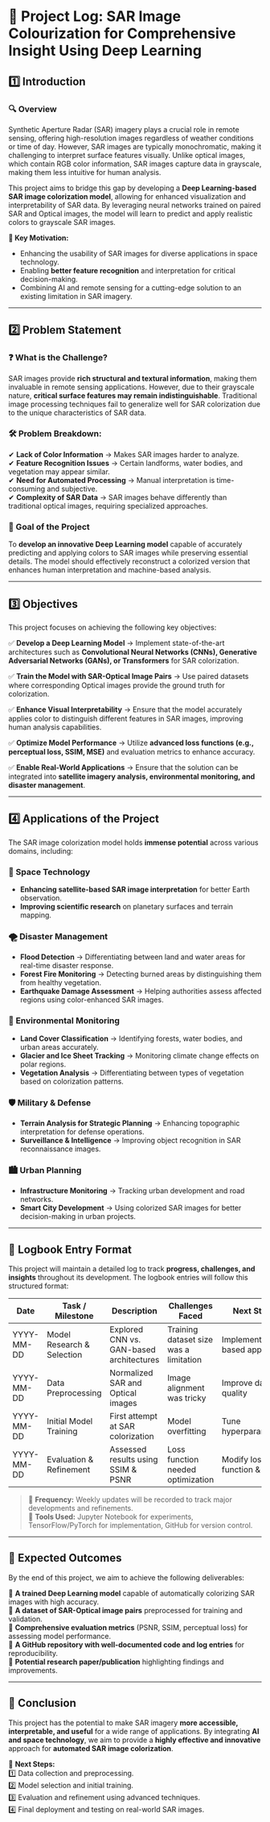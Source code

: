 # 📜 Project Log: SAR Image Colourization for Comprehensive Insight Using Deep Learning  

## 1️⃣ Introduction  
### 🔍 Overview  
Synthetic Aperture Radar (SAR) imagery plays a crucial role in remote sensing, offering high-resolution images regardless of weather conditions or time of day. However, SAR images are typically monochromatic, making it challenging to interpret surface features visually. Unlike optical images, which contain RGB color information, SAR images capture data in grayscale, making them less intuitive for human analysis.  

This project aims to bridge this gap by developing a **Deep Learning-based SAR image colorization model**, allowing for enhanced visualization and interpretability of SAR data. By leveraging neural networks trained on paired SAR and Optical images, the model will learn to predict and apply realistic colors to grayscale SAR images.  

**🌟 Key Motivation:**  
- Enhancing the usability of SAR images for diverse applications in space technology.  
- Enabling **better feature recognition** and interpretation for critical decision-making.  
- Combining AI and remote sensing for a cutting-edge solution to an existing limitation in SAR imagery.  

---

## 2️⃣ Problem Statement  
### ❓ What is the Challenge?  
SAR images provide **rich structural and textural information**, making them invaluable in remote sensing applications. However, due to their grayscale nature, **critical surface features may remain indistinguishable**. Traditional image processing techniques fail to generalize well for SAR colorization due to the unique characteristics of SAR data.  

### 🛠 Problem Breakdown:  
✔ **Lack of Color Information** → Makes SAR images harder to analyze.  
✔ **Feature Recognition Issues** → Certain landforms, water bodies, and vegetation may appear similar.  
✔ **Need for Automated Processing** → Manual interpretation is time-consuming and subjective.  
✔ **Complexity of SAR Data** → SAR images behave differently than traditional optical images, requiring specialized approaches.  

### 🎯 Goal of the Project  
To **develop an innovative Deep Learning model** capable of accurately predicting and applying colors to SAR images while preserving essential details. The model should effectively reconstruct a colorized version that enhances human interpretation and machine-based analysis.  

---

## 3️⃣ Objectives  
This project focuses on achieving the following key objectives:  

✅ **Develop a Deep Learning Model** → Implement state-of-the-art architectures such as **Convolutional Neural Networks (CNNs), Generative Adversarial Networks (GANs), or Transformers** for SAR colorization.  

✅ **Train the Model with SAR-Optical Image Pairs** → Use paired datasets where corresponding Optical images provide the ground truth for colorization.  

✅ **Enhance Visual Interpretability** → Ensure that the model accurately applies color to distinguish different features in SAR images, improving human analysis capabilities.  

✅ **Optimize Model Performance** → Utilize **advanced loss functions (e.g., perceptual loss, SSIM, MSE)** and evaluation metrics to enhance accuracy.  

✅ **Enable Real-World Applications** → Ensure that the solution can be integrated into **satellite imagery analysis, environmental monitoring, and disaster management**.  

---

## 4️⃣ Applications of the Project  
The SAR image colorization model holds **immense potential** across various domains, including:  

### 🚀 Space Technology  
- **Enhancing satellite-based SAR image interpretation** for better Earth observation.  
- **Improving scientific research** on planetary surfaces and terrain mapping.  

### 🌪️ Disaster Management  
- **Flood Detection** → Differentiating between land and water areas for real-time disaster response.  
- **Forest Fire Monitoring** → Detecting burned areas by distinguishing them from healthy vegetation.  
- **Earthquake Damage Assessment** → Helping authorities assess affected regions using color-enhanced SAR images.  

### 🌿 Environmental Monitoring  
- **Land Cover Classification** → Identifying forests, water bodies, and urban areas accurately.  
- **Glacier and Ice Sheet Tracking** → Monitoring climate change effects on polar regions.  
- **Vegetation Analysis** → Differentiating between types of vegetation based on colorization patterns.  

### 🛡️ Military & Defense  
- **Terrain Analysis for Strategic Planning** → Enhancing topographic interpretation for defense operations.  
- **Surveillance & Intelligence** → Improving object recognition in SAR reconnaissance images.  

### 🏙️ Urban Planning  
- **Infrastructure Monitoring** → Tracking urban development and road networks.  
- **Smart City Development** → Using colorized SAR images for better decision-making in urban projects.  

---

## 📂 Logbook Entry Format  
This project will maintain a detailed log to track **progress, challenges, and insights** throughout its development. The logbook entries will follow this structured format:  

| **Date** | **Task / Milestone** | **Description** | **Challenges Faced** | **Next Steps** |
|----------|----------------------|----------------|---------------------|--------------|
| YYYY-MM-DD | Model Research & Selection | Explored CNN vs. GAN-based architectures | Training dataset size was a limitation | Implement GAN-based approach |
| YYYY-MM-DD | Data Preprocessing | Normalized SAR and Optical images | Image alignment was tricky | Improve dataset quality |
| YYYY-MM-DD | Initial Model Training | First attempt at SAR colorization | Model overfitting | Tune hyperparameters |
| YYYY-MM-DD | Evaluation & Refinement | Assessed results using SSIM & PSNR | Loss function needed optimization | Modify loss function & retrain |

> 🔹 **Frequency:** Weekly updates will be recorded to track major developments and refinements.  
> 🔹 **Tools Used:** Jupyter Notebook for experiments, TensorFlow/PyTorch for implementation, GitHub for version control.  

---

## 🚀 Expected Outcomes  
By the end of this project, we aim to achieve the following deliverables:  

📌 **A trained Deep Learning model** capable of automatically colorizing SAR images with high accuracy.  
📌 **A dataset of SAR-Optical image pairs** preprocessed for training and validation.  
📌 **Comprehensive evaluation metrics** (PSNR, SSIM, perceptual loss) for assessing model performance.  
📌 **A GitHub repository with well-documented code and log entries** for reproducibility.  
📌 **Potential research paper/publication** highlighting findings and improvements.  

---

## 📝 Conclusion  
This project has the potential to make SAR imagery **more accessible, interpretable, and useful** for a wide range of applications. By integrating **AI and space technology**, we aim to provide a **highly effective and innovative** approach for **automated SAR image colorization**.  

🚀 **Next Steps:**  
1️⃣ Data collection and preprocessing.  
2️⃣ Model selection and initial training.  
3️⃣ Evaluation and refinement using advanced techniques.  
4️⃣ Final deployment and testing on real-world SAR images.  

